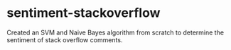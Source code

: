 # sentiment-stackoverflow
Created an SVM and Naive Bayes algorithm from scratch to determine the sentiment of stack overflow comments.
